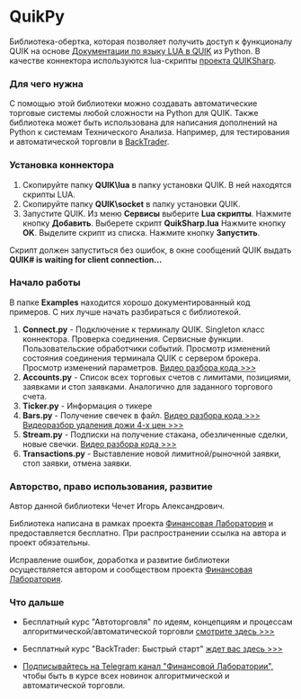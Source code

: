 # QuikPy
Библиотека-обертка, которая позволяет получить доступ к функционалу QUIK на основе [Документации по языку LUA в QUIK](https://arqatech.com/ru/support/files/) из Python. В качестве коннектора используются lua-скрипты [проекта QUIKSharp](https://github.com/finsight/QUIKSharp).

### Для чего нужна
С помощью этой библиотеки можно создавать автоматические торговые системы любой сложности на Python для QUIK. Также библиотека может быть использована для написания дополнений на Python к системам Технического Анализа. Например, для тестирования и автоматической торговли в [BackTrader](https://www.backtrader.com/).

### Установка коннектора
1.	Скопируйте папку **QUIK\lua** в папку установки QUIK. В ней находятся скрипты LUA.
2.	Скопируйте папку **QUIK\socket** в папку установки QUIK.
3.	Запустите QUIK. Из меню **Сервисы** выберите **Lua скрипты**. Нажмите кнопку **Добавить**. Выберете скрипт **QuikSharp.lua** Нажмите кнопку **OK**. Выделите скрипт из списка. Нажмите кнопку **Запустить**.

Скрипт должен запуститься без ошибок, в окне сообщений QUIK выдать **QUIK# is waiting for client connection...**

### Начало работы
В папке **Examples** находится хорошо документированный код примеров. С них лучше начать разбираться с библиотекой.

1. **Connect.py** - Подключение к терминалу QUIK. Singleton класс коннектора. Проверка соединения. Сервисные функции. Пользовательские обработчики событий. Просмотр изменений состояния соединения терминала QUIK с сервером брокера. Просмотр изменений параметров. [Видео разбора кода >>>](https://finlab.vip/connectpy/)
2. **Accounts.py** - Список всех торговых счетов с лимитами, позициями, заявками и стоп заявками. Аналогично для заданного торгового счета.
3. **Ticker.py** - Информация о тикере
4. **Bars.py** - Получение свечек в файл. [Видео разбора кода >>>](https://finlab.vip/barspy/) [Видеоразбор удаления дожи 4-х цен >>>](https://finlab.vip/fourpricedoji/)
5. **Stream.py** - Подписки на получение стакана, обезличенные сделки, новые свечки. [Видео разбора кода >>>](https://finlab.vip/streampy/)
6. **Transactions.py** - Выставление новой лимитной/рыночной заявки, стоп заявки, отмена заявки.

### Авторство, право использования, развитие
Автор данной библиотеки Чечет Игорь Александрович.

Библиотека написана в рамках проекта [Финансовая Лаборатория](https://finlab.vip/) и предоставляется бесплатно. При распространении ссылка на автора и проект обязательны.

Исправление ошибок, доработка и развитие библиотеки осуществляется автором и сообществом проекта [Финансовая Лаборатория](https://finlab.vip/).
### Что дальше
- Бесплатный курс "Автоторговля" по идеям, концепциям и процессам алгоритмической/автоматической торговли [смотрите здесь >>>](https://finlab.vip/wpm-category/autotrading2021/)


- Бесплатный курс "BackTrader: Быстрый старт" [ждет вас здесь >>>](https://finlab.vip/wpm-category/btquikstart/)


- [Подписывайтесь на Telegram канал "Финансовой Лаборатории",](https://t.me/finlabvip) чтобы быть в курсе всех новинок алгоритмической и автоматической торговли.